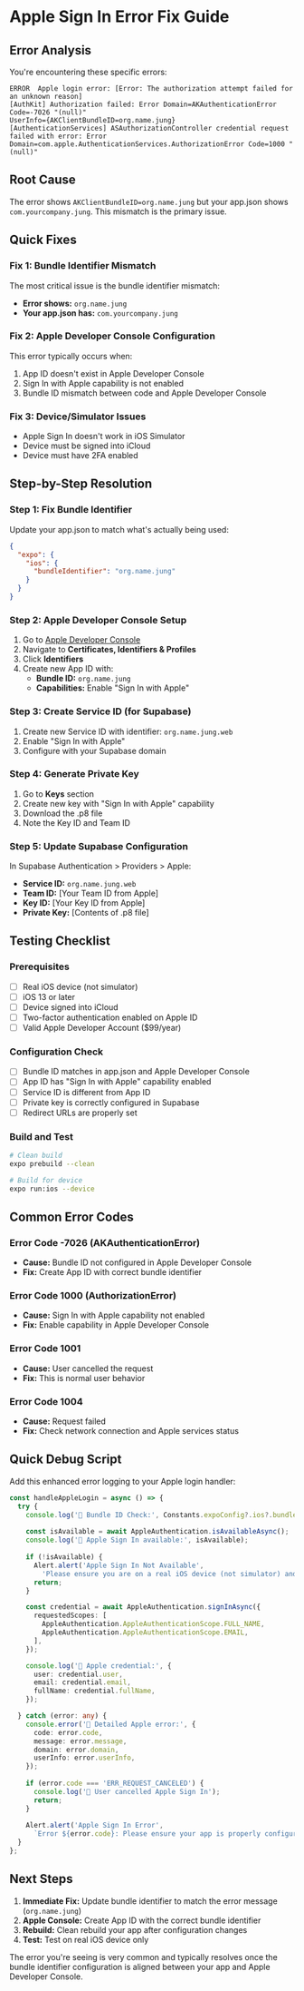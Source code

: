 # Apple Sign In Error Fix Guide

## Error Analysis
You're encountering these specific errors:
```
ERROR  Apple login error: [Error: The authorization attempt failed for an unknown reason]
[AuthKit] Authorization failed: Error Domain=AKAuthenticationError Code=-7026 "(null)"
UserInfo={AKClientBundleID=org.name.jung}
[AuthenticationServices] ASAuthorizationController credential request failed with error: Error
Domain=com.apple.AuthenticationServices.AuthorizationError Code=1000 "(null)"
```

## Root Cause
The error shows `AKClientBundleID=org.name.jung` but your app.json shows `com.yourcompany.jung`. This mismatch is the primary issue.

## Quick Fixes

### Fix 1: Bundle Identifier Mismatch
The most critical issue is the bundle identifier mismatch:
- **Error shows:** `org.name.jung`
- **Your app.json has:** `com.yourcompany.jung`

### Fix 2: Apple Developer Console Configuration
This error typically occurs when:
1. App ID doesn't exist in Apple Developer Console
2. Sign In with Apple capability is not enabled
3. Bundle ID mismatch between code and Apple Developer Console

### Fix 3: Device/Simulator Issues
- Apple Sign In doesn't work in iOS Simulator
- Device must be signed into iCloud
- Device must have 2FA enabled

## Step-by-Step Resolution

### Step 1: Fix Bundle Identifier
Update your app.json to match what's actually being used:

```json
{
  "expo": {
    "ios": {
      "bundleIdentifier": "org.name.jung"
    }
  }
}
```

### Step 2: Apple Developer Console Setup
1. Go to [Apple Developer Console](https://developer.apple.com/account/)
2. Navigate to **Certificates, Identifiers & Profiles**
3. Click **Identifiers**
4. Create new App ID with:
   - **Bundle ID:** `org.name.jung`
   - **Capabilities:** Enable "Sign In with Apple"

### Step 3: Create Service ID (for Supabase)
1. Create new Service ID with identifier: `org.name.jung.web`
2. Enable "Sign In with Apple"
3. Configure with your Supabase domain

### Step 4: Generate Private Key
1. Go to **Keys** section
2. Create new key with "Sign In with Apple" capability
3. Download the .p8 file
4. Note the Key ID and Team ID

### Step 5: Update Supabase Configuration
In Supabase Authentication > Providers > Apple:
- **Service ID:** `org.name.jung.web`
- **Team ID:** [Your Team ID from Apple]
- **Key ID:** [Your Key ID from Apple]
- **Private Key:** [Contents of .p8 file]

## Testing Checklist

### Prerequisites
- [ ] Real iOS device (not simulator)
- [ ] iOS 13 or later
- [ ] Device signed into iCloud
- [ ] Two-factor authentication enabled on Apple ID
- [ ] Valid Apple Developer Account ($99/year)

### Configuration Check
- [ ] Bundle ID matches in app.json and Apple Developer Console
- [ ] App ID has "Sign In with Apple" capability enabled
- [ ] Service ID is different from App ID
- [ ] Private key is correctly configured in Supabase
- [ ] Redirect URLs are properly set

### Build and Test
```bash
# Clean build
expo prebuild --clean

# Build for device
expo run:ios --device
```

## Common Error Codes

### Error Code -7026 (AKAuthenticationError)
- **Cause:** Bundle ID not configured in Apple Developer Console
- **Fix:** Create App ID with correct bundle identifier

### Error Code 1000 (AuthorizationError)
- **Cause:** Sign In with Apple capability not enabled
- **Fix:** Enable capability in Apple Developer Console

### Error Code 1001
- **Cause:** User cancelled the request
- **Fix:** This is normal user behavior

### Error Code 1004
- **Cause:** Request failed
- **Fix:** Check network connection and Apple services status

## Quick Debug Script

Add this enhanced error logging to your Apple login handler:

```typescript
const handleAppleLogin = async () => {
  try {
    console.log('🍎 Bundle ID Check:', Constants.expoConfig?.ios?.bundleIdentifier);
    
    const isAvailable = await AppleAuthentication.isAvailableAsync();
    console.log('🍎 Apple Sign In available:', isAvailable);
    
    if (!isAvailable) {
      Alert.alert('Apple Sign In Not Available', 
        'Please ensure you are on a real iOS device (not simulator) and signed into iCloud.');
      return;
    }

    const credential = await AppleAuthentication.signInAsync({
      requestedScopes: [
        AppleAuthentication.AppleAuthenticationScope.FULL_NAME,
        AppleAuthentication.AppleAuthenticationScope.EMAIL,
      ],
    });

    console.log('🍎 Apple credential:', {
      user: credential.user,
      email: credential.email,
      fullName: credential.fullName,
    });

  } catch (error: any) {
    console.error('🍎 Detailed Apple error:', {
      code: error.code,
      message: error.message,
      domain: error.domain,
      userInfo: error.userInfo,
    });
    
    if (error.code === 'ERR_REQUEST_CANCELED') {
      console.log('🍎 User cancelled Apple Sign In');
      return;
    }
    
    Alert.alert('Apple Sign In Error', 
      `Error ${error.code}: Please ensure your app is properly configured in Apple Developer Console.`);
  }
};
```

## Next Steps

1. **Immediate Fix:** Update bundle identifier to match the error message (`org.name.jung`)
2. **Apple Console:** Create App ID with the correct bundle identifier
3. **Rebuild:** Clean rebuild your app after configuration changes
4. **Test:** Test on real iOS device only

The error you're seeing is very common and typically resolves once the bundle identifier configuration is aligned between your app and Apple Developer Console.
